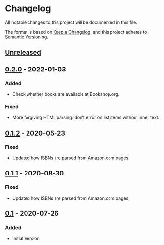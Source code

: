 # Changelog

All notable changes to this project will be documented in this file.

The format is based on [Keep a Changelog](https://keepachangelog.com/en/1.0.0/),
and this project adheres to [Semantic Versioning](https://semver.org/spec/v2.0.0.html).

## [Unreleased]

## [0.2.0] - 2022-01-03

### Added

- Check whether books are available at Bookshop.org.

### Fixed

- More forgiving HTML parsing: don't error on list items without inner text.

## [0.1.2] - 2020-05-23

### Fixed

- Updated how ISBNs are parsed from Amazon.com pages.

## [0.1.1] - 2020-08-30

### Fixed

- Updated how ISBNs are parsed from Amazon.com pages.

## [0.1] - 2020-07-26

### Added

- Initial Version

[unreleased]: https://github.com/gtback/bookfinder/compare/v0.2.0...HEAD
[0.2.0]: https://github.com/gtback/bookfinder/compare/v0.1.2...v0.2.0
[0.1.2]: https://github.com/gtback/bookfinder/compare/v0.1.1...v0.1.2
[0.1.1]: https://github.com/gtback/bookfinder/compare/v0.1...v0.1.1
[0.1]: https://github.com/gtback/bookfinder/releases/tag/v0.1
